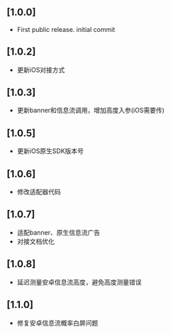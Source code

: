 ## [1.0.0]
- First public release. initial commit 


## [1.0.2]
- 更新iOS对接方式

## [1.0.3]
- 更新banner和信息流调用，增加高度入参(iOS需要传)

## [1.0.5]
- 更新iOS原生SDK版本号

## [1.0.6]
- 修改适配器代码

## [1.0.7]
- 适配banner、原生信息流广告
- 对接文档优化

## [1.0.8]
- 延迟测量安卓信息流高度，避免高度测量错误

## [1.1.0]
- 修复安卓信息流概率白屏问题